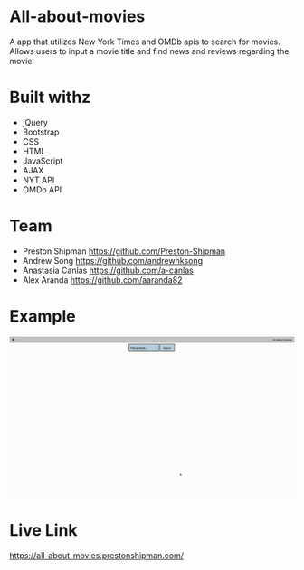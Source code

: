 # All-about-movies

A app that utilizes New York Times and OMDb apis to search for movies.
Allows users to input a movie title and find news and reviews regarding the movie.

# Built withz 
- jQuery
- Bootstrap
- CSS
- HTML
- JavaScript
- AJAX
- NYT API
- OMDb API

# Team
- Preston Shipman https://github.com/Preston-Shipman
- Andrew Song https://github.com/andrewhksong
- Anastasia Canlas https://github.com/a-canlas
- Alex Aranda https://github.com/aaranda82

# Example
![](allAboutMovies.gif)

# Live Link
https://all-about-movies.prestonshipman.com/
